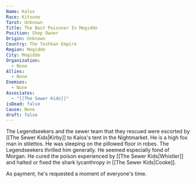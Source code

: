 ```yaml
---
Name: Kalos
Race: Kitsune
Tarot: Unknown
Title: The Best Poisoner In Megiddo
Position: Shop Owner
Origin: Unknown
Country: The Toshkan Empire
Region: Megiddo
City: Megiddo
Organization:
  - None
Allies:
  - None
Enemies:
  - None
Associates:
  - "[[The Sewer Kids]]"
isDead: false
Cause: None
draft: false
---
```

The Legendseekers and the sewer team that they rescued were escorted by [[The Sewer Kids|Kirby]] to Kalos's tent in the Nightmarket. He is a high fox man in stilettos. He was sleeping on the pillowed floor in robes. The Legendseekers thrilled him generally. He seemed especially fond of Morgan. He cured the poison experienced by [[The Sewer Kids|Whistler]] and halted or fixed the shark lycanthropy in [[The Sewer Kids|Cooke]].

As payment, he's requested a moment of everyone's time.